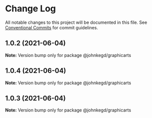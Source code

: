 # Change Log

All notable changes to this project will be documented in this file.
See [Conventional Commits](https://conventionalcommits.org) for commit guidelines.

## 1.0.2 (2021-06-04)

**Note:** Version bump only for package @johnkegd/graphicarts





## 1.0.4 (2021-06-04)

**Note:** Version bump only for package @johnkegd/graphicarts





## 1.0.3 (2021-06-04)

**Note:** Version bump only for package @johnkegd/graphicarts
